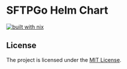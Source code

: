 # SFTPGo Helm Chart

[![built with nix](https://builtwithnix.org/badge.svg)](https://builtwithnix.org)

## License

The project is licensed under the [MIT License](LICENSE).
